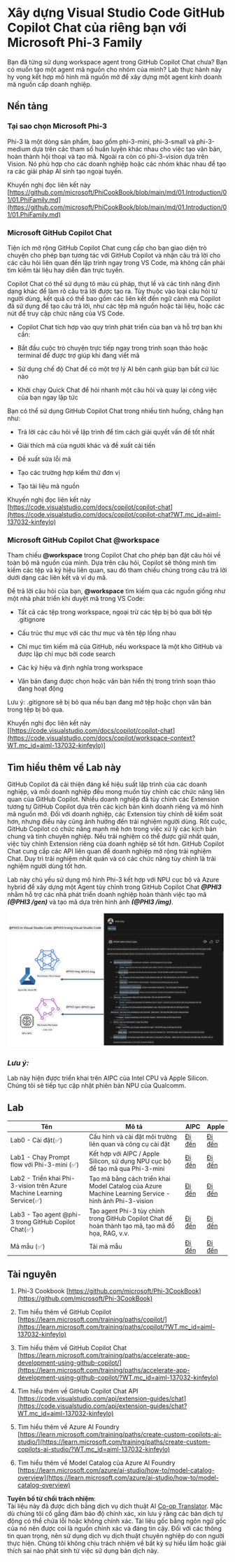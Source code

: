 <!--
CO_OP_TRANSLATOR_METADATA:
{
  "original_hash": "00b7a699de8ac405fa821f4c0f7fc0ab",
  "translation_date": "2025-07-17T03:41:57+00:00",
  "source_file": "md/02.Application/02.Code/Phi3/VSCodeExt/README.md",
  "language_code": "vi"
}
-->
# **Xây dựng Visual Studio Code GitHub Copilot Chat của riêng bạn với Microsoft Phi-3 Family**

Bạn đã từng sử dụng workspace agent trong GitHub Copilot Chat chưa? Bạn có muốn tạo một agent mã nguồn cho nhóm của mình? Lab thực hành này hy vọng kết hợp mô hình mã nguồn mở để xây dựng một agent kinh doanh mã nguồn cấp doanh nghiệp.

## **Nền tảng**

### **Tại sao chọn Microsoft Phi-3**

Phi-3 là một dòng sản phẩm, bao gồm phi-3-mini, phi-3-small và phi-3-medium dựa trên các tham số huấn luyện khác nhau cho việc tạo văn bản, hoàn thành hội thoại và tạo mã. Ngoài ra còn có phi-3-vision dựa trên Vision. Nó phù hợp cho các doanh nghiệp hoặc các nhóm khác nhau để tạo ra các giải pháp AI sinh tạo ngoại tuyến.

Khuyến nghị đọc liên kết này [https://github.com/microsoft/PhiCookBook/blob/main/md/01.Introduction/01/01.PhiFamily.md](https://github.com/microsoft/PhiCookBook/blob/main/md/01.Introduction/01/01.PhiFamily.md)

### **Microsoft GitHub Copilot Chat**

Tiện ích mở rộng GitHub Copilot Chat cung cấp cho bạn giao diện trò chuyện cho phép bạn tương tác với GitHub Copilot và nhận câu trả lời cho các câu hỏi liên quan đến lập trình ngay trong VS Code, mà không cần phải tìm kiếm tài liệu hay diễn đàn trực tuyến.

Copilot Chat có thể sử dụng tô màu cú pháp, thụt lề và các tính năng định dạng khác để làm rõ câu trả lời được tạo ra. Tùy thuộc vào loại câu hỏi từ người dùng, kết quả có thể bao gồm các liên kết đến ngữ cảnh mà Copilot đã sử dụng để tạo câu trả lời, như các tệp mã nguồn hoặc tài liệu, hoặc các nút để truy cập chức năng của VS Code.

- Copilot Chat tích hợp vào quy trình phát triển của bạn và hỗ trợ bạn khi cần:

- Bắt đầu cuộc trò chuyện trực tiếp ngay trong trình soạn thảo hoặc terminal để được trợ giúp khi đang viết mã

- Sử dụng chế độ Chat để có một trợ lý AI bên cạnh giúp bạn bất cứ lúc nào

- Khởi chạy Quick Chat để hỏi nhanh một câu hỏi và quay lại công việc của bạn ngay lập tức

Bạn có thể sử dụng GitHub Copilot Chat trong nhiều tình huống, chẳng hạn như:

- Trả lời các câu hỏi về lập trình để tìm cách giải quyết vấn đề tốt nhất

- Giải thích mã của người khác và đề xuất cải tiến

- Đề xuất sửa lỗi mã

- Tạo các trường hợp kiểm thử đơn vị

- Tạo tài liệu mã nguồn

Khuyến nghị đọc liên kết này [https://code.visualstudio.com/docs/copilot/copilot-chat](https://code.visualstudio.com/docs/copilot/copilot-chat?WT.mc_id=aiml-137032-kinfeylo)

### **Microsoft GitHub Copilot Chat @workspace**

Tham chiếu **@workspace** trong Copilot Chat cho phép bạn đặt câu hỏi về toàn bộ mã nguồn của mình. Dựa trên câu hỏi, Copilot sẽ thông minh tìm kiếm các tệp và ký hiệu liên quan, sau đó tham chiếu chúng trong câu trả lời dưới dạng các liên kết và ví dụ mã.

Để trả lời câu hỏi của bạn, **@workspace** tìm kiếm qua các nguồn giống như một nhà phát triển khi duyệt mã trong VS Code:

- Tất cả các tệp trong workspace, ngoại trừ các tệp bị bỏ qua bởi tệp .gitignore

- Cấu trúc thư mục với các thư mục và tên tệp lồng nhau

- Chỉ mục tìm kiếm mã của GitHub, nếu workspace là một kho GitHub và được lập chỉ mục bởi code search

- Các ký hiệu và định nghĩa trong workspace

- Văn bản đang được chọn hoặc văn bản hiển thị trong trình soạn thảo đang hoạt động

Lưu ý: .gitignore sẽ bị bỏ qua nếu bạn đang mở tệp hoặc chọn văn bản trong tệp bị bỏ qua.

Khuyến nghị đọc liên kết này [[https://code.visualstudio.com/docs/copilot/copilot-chat](https://code.visualstudio.com/docs/copilot/workspace-context?WT.mc_id=aiml-137032-kinfeylo)]

## **Tìm hiểu thêm về Lab này**

GitHub Copilot đã cải thiện đáng kể hiệu suất lập trình của các doanh nghiệp, và mỗi doanh nghiệp đều mong muốn tùy chỉnh các chức năng liên quan của GitHub Copilot. Nhiều doanh nghiệp đã tùy chỉnh các Extension tương tự GitHub Copilot dựa trên các kịch bản kinh doanh riêng và mô hình mã nguồn mở. Đối với doanh nghiệp, các Extension tùy chỉnh dễ kiểm soát hơn, nhưng điều này cũng ảnh hưởng đến trải nghiệm người dùng. Rốt cuộc, GitHub Copilot có chức năng mạnh mẽ hơn trong việc xử lý các kịch bản chung và tính chuyên nghiệp. Nếu trải nghiệm có thể được giữ nhất quán, việc tùy chỉnh Extension riêng của doanh nghiệp sẽ tốt hơn. GitHub Copilot Chat cung cấp các API liên quan để doanh nghiệp mở rộng trải nghiệm Chat. Duy trì trải nghiệm nhất quán và có các chức năng tùy chỉnh là trải nghiệm người dùng tốt hơn.

Lab này chủ yếu sử dụng mô hình Phi-3 kết hợp với NPU cục bộ và Azure hybrid để xây dựng một Agent tùy chỉnh trong GitHub Copilot Chat ***@PHI3*** nhằm hỗ trợ các nhà phát triển doanh nghiệp hoàn thành việc tạo mã ***(@PHI3 /gen)*** và tạo mã dựa trên hình ảnh ***(@PHI3 /img)***.

![PHI3](../../../../../../../translated_images/cover.1017ebc9a7c46d095fe0b942687287803c03933d2d1d439d14e10fa1442a864d.vi.png)

### ***Lưu ý:***

Lab này hiện được triển khai trên AIPC của Intel CPU và Apple Silicon. Chúng tôi sẽ tiếp tục cập nhật phiên bản NPU của Qualcomm.

## **Lab**

| Tên | Mô tả | AIPC | Apple |
| ------------ | ----------- | -------- |-------- |
| Lab0 - Cài đặt(✅) | Cấu hình và cài đặt môi trường liên quan và công cụ cài đặt | [Đi đến](./HOL/AIPC/01.Installations.md) |[Đi đến](./HOL/Apple/01.Installations.md) |
| Lab1 - Chạy Prompt flow với Phi-3-mini (✅) | Kết hợp với AIPC / Apple Silicon, sử dụng NPU cục bộ để tạo mã qua Phi-3-mini | [Đi đến](./HOL/AIPC/02.PromptflowWithNPU.md) |  [Đi đến](./HOL/Apple/02.PromptflowWithMLX.md) |
| Lab2 - Triển khai Phi-3-vision trên Azure Machine Learning Service(✅) | Tạo mã bằng cách triển khai Model Catalog của Azure Machine Learning Service - hình ảnh Phi-3-vision | [Đi đến](./HOL/AIPC/03.DeployPhi3VisionOnAzure.md) |[Đi đến](./HOL/Apple/03.DeployPhi3VisionOnAzure.md) |
| Lab3 - Tạo agent @phi-3 trong GitHub Copilot Chat(✅)  | Tạo agent Phi-3 tùy chỉnh trong GitHub Copilot Chat để hoàn thành tạo mã, tạo mã đồ họa, RAG, v.v. | [Đi đến](./HOL/AIPC/04.CreatePhi3AgentInVSCode.md) | [Đi đến](./HOL/Apple/04.CreatePhi3AgentInVSCode.md) |
| Mã mẫu (✅)  | Tải mã mẫu | [Đi đến](../../../../../../../code/07.Lab/01/AIPC) | [Đi đến](../../../../../../../code/07.Lab/01/Apple) |

## **Tài nguyên**

1. Phi-3 Cookbook [https://github.com/microsoft/Phi-3CookBook](https://github.com/microsoft/Phi-3CookBook)

2. Tìm hiểu thêm về GitHub Copilot [https://learn.microsoft.com/training/paths/copilot/](https://learn.microsoft.com/training/paths/copilot/?WT.mc_id=aiml-137032-kinfeylo)

3. Tìm hiểu thêm về GitHub Copilot Chat [https://learn.microsoft.com/training/paths/accelerate-app-development-using-github-copilot/](https://learn.microsoft.com/training/paths/accelerate-app-development-using-github-copilot/?WT.mc_id=aiml-137032-kinfeylo)

4. Tìm hiểu thêm về GitHub Copilot Chat API [https://code.visualstudio.com/api/extension-guides/chat](https://code.visualstudio.com/api/extension-guides/chat?WT.mc_id=aiml-137032-kinfeylo)

5. Tìm hiểu thêm về Azure AI Foundry [https://learn.microsoft.com/training/paths/create-custom-copilots-ai-studio/](https://learn.microsoft.com/training/paths/create-custom-copilots-ai-studio/?WT.mc_id=aiml-137032-kinfeylo)

6. Tìm hiểu thêm về Model Catalog của Azure AI Foundry [https://learn.microsoft.com/azure/ai-studio/how-to/model-catalog-overview](https://learn.microsoft.com/azure/ai-studio/how-to/model-catalog-overview)

**Tuyên bố từ chối trách nhiệm**:  
Tài liệu này đã được dịch bằng dịch vụ dịch thuật AI [Co-op Translator](https://github.com/Azure/co-op-translator). Mặc dù chúng tôi cố gắng đảm bảo độ chính xác, xin lưu ý rằng các bản dịch tự động có thể chứa lỗi hoặc không chính xác. Tài liệu gốc bằng ngôn ngữ gốc của nó nên được coi là nguồn chính xác và đáng tin cậy. Đối với các thông tin quan trọng, nên sử dụng dịch vụ dịch thuật chuyên nghiệp do con người thực hiện. Chúng tôi không chịu trách nhiệm về bất kỳ sự hiểu lầm hoặc giải thích sai nào phát sinh từ việc sử dụng bản dịch này.